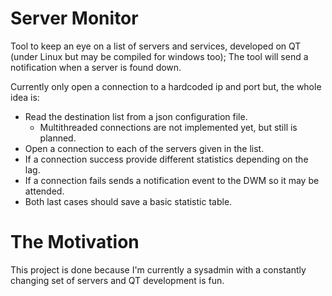 Server Monitor
==============

Tool to keep an eye on a list of servers and services, developed on QT (under Linux but may be compiled for windows too); The tool will send a notification when a server is found down.

Currently only open a connection to a hardcoded ip and port but, the whole idea is:

  * Read the destination list from a json configuration file.
    - Multithreaded connections are not implemented yet, but still is planned.
  * Open a connection to each of the servers given in the list.
  * If a connection success provide different statistics depending on the lag.
  * If a connection fails sends a notification event to the DWM so it may be attended.
  * Both last cases should save a basic statistic table.

The Motivation
==============

This project is done because I'm currently a sysadmin with a constantly changing set of servers and QT development is fun.

